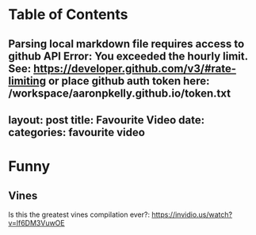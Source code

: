 
Table of Contents
=================

Parsing local markdown file requires access to github API
Error: You exceeded the hourly limit. See: https://developer.github.com/v3/#rate-limiting
or place github auth token here: /workspace/aaronpkelly.github.io/token.txt
---
layout: post
title: Favourite Video
date: 
categories: favourite video
---

# Funny
## Vines
Is this the greatest vines compilation ever?: https://invidio.us/watch?v=lf6DM3VuwOE
